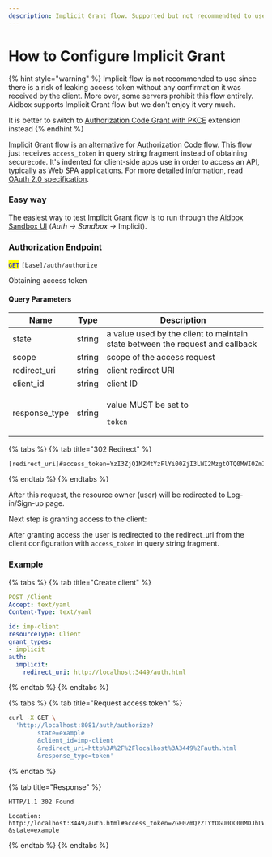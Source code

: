 ```yaml
---
description: Implicit Grant flow. Supported but not recommendted to use
---
```


# How to Configure Implicit Grant

{% hint style="warning" %}
Implicit flow is not recommended to use since there is a risk of leaking access token without any confirmation it was received by the client. More over, some servers prohibit this flow entirely. Aidbox supports Implicit Grant flow but we don't enjoy it very much.

It is better to switch to [Authorization Code Grant with PKCE](authorization-code-grant.md) extension instead
{% endhint %}

Implicit Grant flow is an alternative for Authorization Code flow. This flow just receives `access_token` in query string fragment instead of obtaining secure`code`. It's indented for client-side apps use in order to access an API, typically as Web SPA applications. For more detailed information, read [OAuth 2.0 specification](https://tools.ietf.org/html/rfc6749#section-4.2).

### Easy way

The easiest way to test Implicit Grant flow is to run through the [Aidbox Sandbox UI](#auth-sandbox) (_Auth -> Sandbox ->_ Implicit).

### Authorization Endpoint

<mark style="color:blue;">`GET`</mark> `[base]/auth/authorize`

Obtaining access token

#### Query Parameters

| Name           | Type   | Description                                                                   |
| -------------- | ------ | ----------------------------------------------------------------------------- |
| state          | string | a value used by the client to maintain state between the request and callback |
| scope          | string | scope of the access request                                                   |
| redirect\_uri  | string | client redirect URI                                                           |
| client\_id     | string | client ID                                                                     |
| response\_type | string | <p>value MUST be set to</p><p><code>token</code></p>                          |

{% tabs %}
{% tab title="302 Redirect" %}
```
[redirect_uri]#access_token=YzI3ZjQ1M2MtYzFlYi00ZjI3LWI2MzgtOTQ0MWI0ZmIzZjBi&state=eyJoYXNoIjoiIy9pbXBsaWNpdC9iYXNpYyIsImZvcm0tZGF0YSI6eyJ0eXBlIjoiYmFzaWMiLCJiYXNpYyI6eyJjbGllbnQtaWQiOiJpbXAtY2xpZW50In19LCJmb3JtLXBhdGgiOiJpbXBsaWNpdC1wYWdlIn0%3D
```
{% endtab %}
{% endtabs %}

After this request, the resource owner (user) will be redirected to Log-in/Sign-up page.


Next step is granting access to the client:


After granting access the user is redirected to the redirect\_uri from the client configuration with `access_token` in query string fragment.

### Example

{% tabs %}
{% tab title="Create client" %}
```yaml
POST /Client
Accept: text/yaml
Content-Type: text/yaml

id: imp-client
resourceType: Client
grant_types:
- implicit
auth:
  implicit:
    redirect_uri: http://localhost:3449/auth.html
```
{% endtab %}
{% endtabs %}

{% tabs %}
{% tab title="Request access token" %}
```bash
curl -X GET \
  'http://localhost:8081/auth/authorize?
        state=example
        &client_id=imp-client
        &redirect_uri=http%3A%2F%2Flocalhost%3A3449%2Fauth.html
        &response_type=token'
```
{% endtab %}

{% tab title="Response" %}
```
HTTP/1.1 302 Found

Location: http://localhost:3449/auth.html#access_token=ZGE0ZmQzZTYtOGU0OC00MDJhLWFkN2ItZTg5ZmViYjdmNTQ2
&state=example
```
{% endtab %}
{% endtabs %}
